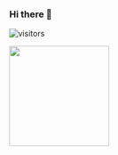 ### Hi there 👋

![visitors](https://visitor-badge.glitch.me/badge?page_id=page.id)


<img height="180em" src="https://github-readme-stats.vercel.app/api?username=leachcoding&show_icons=true&hide_border=true&&count_private=true&include_all_commits=true" />
